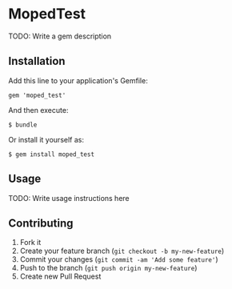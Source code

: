 # MopedTest

TODO: Write a gem description

## Installation

Add this line to your application's Gemfile:

    gem 'moped_test'

And then execute:

    $ bundle

Or install it yourself as:

    $ gem install moped_test

## Usage

TODO: Write usage instructions here

## Contributing

1. Fork it
2. Create your feature branch (`git checkout -b my-new-feature`)
3. Commit your changes (`git commit -am 'Add some feature'`)
4. Push to the branch (`git push origin my-new-feature`)
5. Create new Pull Request
